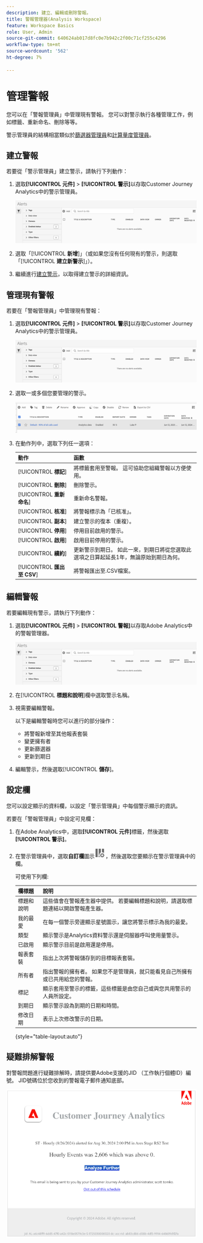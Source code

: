 ```yaml
---
description: 建立、編輯或刪除警報。
title: 警報管理器(Analysis Workspace)
feature: Workspace Basics
role: User, Admin
source-git-commit: 640624ab017d8fc0e7b942c2f00c71cf255c4296
workflow-type: tm+mt
source-wordcount: '562'
ht-degree: 7%

---
```


# 管理警報

您可以在「警報管理員」中管理現有警報。 您可以對警示執行各種管理工作，例如標籤、重新命名、刪除等等。

警示管理員的結構相當類似於[篩選器管理員](/help/components/filters/manage-filters.md)和[計算量度管理員](/help/components/calc-metrics/cm-workflow/cm-manager.md)。

## 建立警報

若要從「警示管理員」建立警示，請執行下列動作：

1. 選取&#x200B;**[!UICONTROL 元件]** > **[!UICONTROL 警示]**&#x200B;以存取Customer Journey Analytics中的警示管理員。

   ![](assets/alert-manager.png)

1. 選取「[!UICONTROL **新增**]」（或如果您沒有任何現有的警示，則選取「[!UICONTROL **建立新警示**]」）。

1. 繼續進行[建立警示](/help/components/c-intelligent-alerts/alert-builder.md)，以取得建立警示的詳細資訊。

## 管理現有警報

若要在「警報管理員」中管理現有警報：

1. 選取&#x200B;**[!UICONTROL 元件]** > **[!UICONTROL 警示]**&#x200B;以存取Customer Journey Analytics中的警示管理員。

   ![](assets/alert-manager.png)

1. 選取一或多個您要管理的警示。

   ![](assets/alert-manager-tasks.png)

1. 在動作列中，選取下列任一選項：

   | 動作 | 函數 |
   |---------|----------|
   | [!UICONTROL **標記**] | 將標籤套用至警報。 這可協助您組織警報以方便使用。 |
   | [!UICONTROL **刪除**] | 刪除警示。 |
   | [!UICONTROL **重新命名**] | 重新命名警報。 |
   | [!UICONTROL **核准**] | 將警報標示為「已核准」。 |
   | [!UICONTROL **副本**] | 建立警示的復本（重複）。 |
   | [!UICONTROL **停用**] | 停用目前啟用的警示。 |
   | [!UICONTROL **啟用**] | 啟用目前停用的警示。 |
   | [!UICONTROL **續約**] | 更新警示到期日。 如此一來，到期日將從您選取此選項之日算起延長1年，無論原始到期日為何。 |
   | [!UICONTROL **匯出至 CSV**] | 將警報匯出至.CSV檔案。 |

## 編輯警報

若要編輯現有警示，請執行下列動作：

1. 選取&#x200B;**[!UICONTROL 元件]** > **[!UICONTROL 警報]**&#x200B;以存取Adobe Analytics中的警報管理器。

   ![](assets/alert-manager.png)

1. 在&#x200B;[!UICONTROL **標題和說明**]&#x200B;欄中選取警示名稱。

1. 視需要編輯警報。

   以下是編輯警報時您可以進行的部分操作：

   * 將警報新增至其他報表套裝
   * 變更擁有者
   * 更新篩選器
   * 更新到期日

1. 編輯警示，然後選取&#x200B;[!UICONTROL **儲存**]。

## 設定欄

您可以設定顯示的資料欄，以設定「警示管理員」中每個警示顯示的資訊。

若要在「警報管理員」中設定可見欄：

1. 在Adobe Analytics中，選取&#x200B;**[!UICONTROL 元件]**&#x200B;標籤，然後選取&#x200B;**[!UICONTROL 警示]**。

1. 在警示管理員中，選取&#x200B;**自訂欄**&#x200B;圖示![自訂欄圖示](assets/customize-columns-icon.png)，然後選取您要顯示在警示管理員中的欄。

   可使用下列欄:

   | 欄標題 | 說明 |
   |---|---|
   | 標題和說明 | 這些值會在警報產生器中提供。 若要編輯標題和說明，請選取標題連結以開啟警報產生器。 |
   | 我的最愛 | 在每一個警示旁邊顯示星號圖示，讓您將警示標示為我的最愛。<!-- For more information, see [Mark calculated metrics as favorites](/help/components/c-calcmetrics/c-workflow/cm-workflow/cm-favorite.md). --> |
   | 類型 | 顯示警示是Analytics資料警示還是伺服器呼叫使用量警示。 |
   | 已啟用 | 顯示警示目前是啟用還是停用。 |
   | 報表套裝 | 指出上次將警報儲存到的目標報表套裝。 |
   | 所有者 | 指出警報的擁有者。 如果您不是管理員，就只能看見自己所擁有或已共用給您的警報。 |
   | 標記 | 顯示套用至警示的標籤，這些標籤是由您自己或與您共用警示的人員所設定。 |
   | 到期日 | 顯示警示設為到期的日期和時間。 |
   | 修改日期 | 表示上次修改警示的日期。 |

   {style="table-layout:auto"}

   <!-- When "Last used" column is added, add this information as the description: Shows the date when the alert was last used. <p>This information can help you determine whether a component is valuable to users in your organization, where it is used, and if it needs to be deleted or modified.</p><p>Consider the following when viewing this column:</p><ul><li>This information does not include usage from the API, Report Builder, or Data Warehouse.</li><li>For some components, this column might not contain data if the component was last used prior to September 2023.</li></ul> -->

## 疑難排解警報

對警報問題進行疑難排解時，請提供要Adobe支援的JID （工作執行個體ID）編號。 JID號碼位於您收到的警報電子郵件通知底部。

![警示電子郵件](assets/alerts-email.PNG)